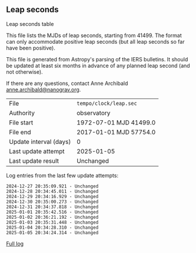
## Leap seconds

Leap seconds table

This file lists the MJDs of leap seconds, starting from 41499.
The format can only accommodate positive leap seconds (but all
leap seconds so far have been positive).

This file is generated from Astropy's parsing of the IERS
bulletins. It should be updated at least six months in advance
of any planned leap second (and not otherwise).

If there are any questions, contact Anne Archibald
<anne.archibald@nanograv.org>.

|     |     |
|:--- |:--- |
| File | `tempo/clock/leap.sec` |
| Authority | observatory |
| File start | 1972-07-01 MJD 41499.0 |
| File end | 2017-01-01 MJD 57754.0 |
| Update interval (days) | 0 |
| Last update attempt | 2025-01-05 |
| Last update result | Unchanged |

Log entries from the last few update attempts:
```
2024-12-27 20:35:09.921 - Unchanged
2024-12-28 20:34:45.011 - Unchanged
2024-12-29 20:34:16.929 - Unchanged
2024-12-30 20:35:00.273 - Unchanged
2024-12-31 20:34:37.818 - Unchanged
2025-01-01 20:35:42.516 - Unchanged
2025-01-02 20:36:21.192 - Unchanged
2025-01-03 20:35:31.448 - Unchanged
2025-01-04 20:34:28.310 - Unchanged
2025-01-05 20:34:24.314 - Unchanged
```
[Full log](https://raw.githubusercontent.com/ipta/pulsar-clock-corrections/main/log/tempo/clock/leap.sec.log)
